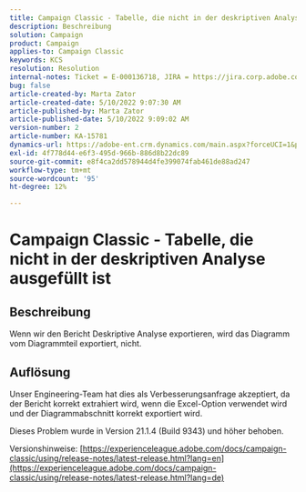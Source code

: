 ```yaml
---
title: Campaign Classic - Tabelle, die nicht in der deskriptiven Analyse ausgefüllt ist
description: Beschreibung
solution: Campaign
product: Campaign
applies-to: Campaign Classic
keywords: KCS
resolution: Resolution
internal-notes: Ticket = E-000136718, JIRA = https://jira.corp.adobe.com/browse/NEO-24963
bug: false
article-created-by: Marta Zator
article-created-date: 5/10/2022 9:07:30 AM
article-published-by: Marta Zator
article-published-date: 5/10/2022 9:09:02 AM
version-number: 2
article-number: KA-15781
dynamics-url: https://adobe-ent.crm.dynamics.com/main.aspx?forceUCI=1&pagetype=entityrecord&etn=knowledgearticle&id=9265709d-40d0-ec11-a7b5-00224809c101
exl-id: 4f778d44-e6f3-495d-966b-886d8b22dc89
source-git-commit: e8f4ca2dd578944d4fe399074fab461de88ad247
workflow-type: tm+mt
source-wordcount: '95'
ht-degree: 12%

---
```


# Campaign Classic - Tabelle, die nicht in der deskriptiven Analyse ausgefüllt ist

## Beschreibung


Wenn wir den Bericht Deskriptive Analyse exportieren, wird das Diagramm vom Diagrammteil exportiert, nicht.


## Auflösung


Unser Engineering-Team hat dies als Verbesserungsanfrage akzeptiert, da der Bericht korrekt extrahiert wird, wenn die Excel-Option verwendet wird und der Diagrammabschnitt korrekt exportiert wird.

Dieses Problem wurde in Version 21.1.4 (Build 9343) und höher behoben.

Versionshinweise: [https://experienceleague.adobe.com/docs/campaign-classic/using/release-notes/latest-release.html?lang=en](https://experienceleague.adobe.com/docs/campaign-classic/using/release-notes/latest-release.html?lang=de)
